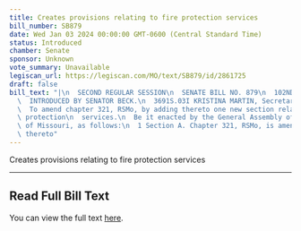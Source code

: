 ```yaml
---
title: Creates provisions relating to fire protection services
bill_number: SB879
date: Wed Jan 03 2024 00:00:00 GMT-0600 (Central Standard Time)
status: Introduced
chamber: Senate
sponsor: Unknown
vote_summary: Unavailable
legiscan_url: https://legiscan.com/MO/text/SB879/id/2861725
draft: false
bill_text: "|\n  SECOND REGULAR SESSION\n  SENATE BILL NO. 879\n  102ND GENERA L ASSEMBLY\n\
  \  INTRODUCED BY SENATOR BECK.\n  3691S.03I KRISTINA MARTIN, Secretary\n  AN ACT\n\
  \  To amend chapter 321, RSMo, by adding thereto one new section relating to fire\
  \ protection\n  services.\n  Be it enacted by the General Assembly of the State\
  \ of Missouri, as follows:\n  1 Section A. Chapter 321, RSMo, is amended by adding\
  \ thereto"
---
```

Creates provisions relating to fire protection services

---

## Read Full Bill Text

You can view the full text [here](https://legiscan.com/MO/text/SB879/id/2861725).
